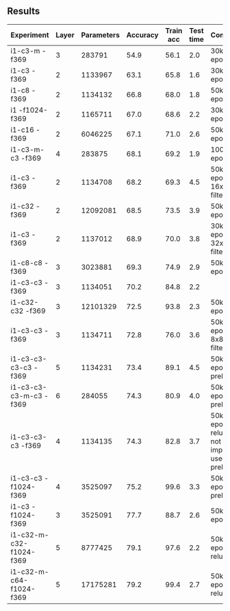 ## Results

| Experiment              | Layer | Parameters | Accuracy | Train acc | Test time | Comment
| ----------------------- | ----- | ---------- | -------- | --------- | --------- | -------
| i1-c3-m           -f369 |     3 |   283791   | 54.9     | 56.1      | 2.0       | 30k epochs
| i1-c3             -f369 |     2 |  1133967   | 63.1     | 65.8      | 1.6       | 30k epochs
| i1-c8             -f369 |     2 |  1134132   | 66.8     | 68.0      | 1.8       | 50k epochs
| i1          -f1024-f369 |     2 |  1165711   | 67.0     | 68.6      | 2.2       | 30k epochs
| i1-c16            -f369 |     2 |  6046225   | 67.1     | 71.0      | 2.6       | 50k epochs
| i1-c3-m-c3        -f369 |     4 |   283875   | 68.1     | 69.2      | 1.9       |100k epochs
| i1-c3             -f369 |     2 |  1134708   | 68.2     | 69.3      | 4.5       | 50k epochs - 16x16 filters
| i1-c32            -f369 |     2 | 12092081   | 68.5     | 73.5      | 3.9       | 50k epochs
| i1-c3             -f369 |     2 |  1137012   | 68.9     | 70.0      | 3.8       | 30k epochs - 32x32 filters
| i1-c8-c8          -f369 |     3 |  3023881   | 69.3     | 74.9      | 2.9       | 50k epochs
| i1-c3-c3          -f369 |     3 |  1134051   | 70.2     | 84.8      | 2.2       |
| i1-c32-c32        -f369 |     3 | 12101329   | 72.5     | 93.8      | 2.3       | 50k epochs
| i1-c3-c3          -f369 |     3 |  1134711   | 72.8     | 76.0      | 3.6       | 50k epochs - 8x8 filters
| i1-c3-c3-c3-c3    -f369 |     5 |  1134231   | 73.4     | 89.1      | 4.5       | 50k epochs; prelu
| i1-c3-c3-c3-m-c3  -f369 |     6 |   284055   | 74.3     | 80.9      | 4.0       | 50k epochs; prelu
| i1-c3-c3-c3       -f369 |     4 |  1134135   | 74.3     | 82.8      | 3.7       | 50k epochs - relu did not improve; used prelu
| i1-c3-c3    -f1024-f369 |     4 |  3525097   | 75.2     | 99.6      | 3.3       | 50k epochs, prelu
| i1-c3       -f1024-f369 |     3 |  3525091   | 77.7     | 88.7      | 2.6       | 50k epochs
| i1-c32-m-c32-f1024-f369 |     5 |  8777425   | 79.1     | 97.6      | 2.2       | 50k epochs, relu
| i1-c32-m-c64-f1024-f369 |     5 | 17175281   | 79.2     | 99.4      | 2.7       | 50k epochs, relu
